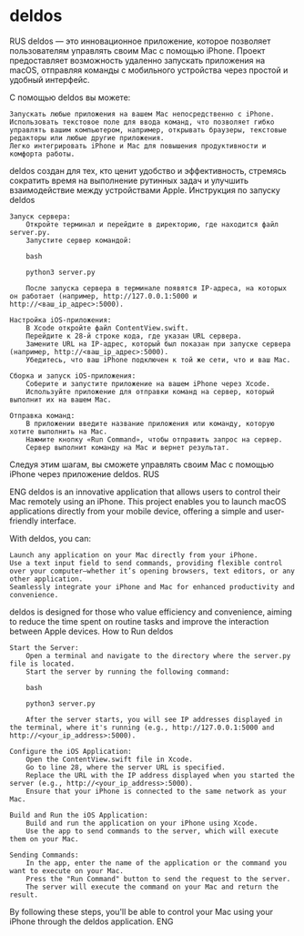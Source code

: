 # deldos
 RUS
deldos — это инновационное приложение, которое позволяет пользователям управлять своим Mac с помощью iPhone. Проект предоставляет возможность удаленно запускать приложения на macOS, отправляя команды с мобильного устройства через простой и удобный интерфейс.

С помощью deldos вы можете:

    Запускать любые приложения на вашем Mac непосредственно с iPhone.
    Использовать текстовое поле для ввода команд, что позволяет гибко управлять вашим компьютером, например, открывать браузеры, текстовые редакторы или любые другие приложения.
    Легко интегрировать iPhone и Mac для повышения продуктивности и комфорта работы.

deldos создан для тех, кто ценит удобство и эффективность, стремясь сократить время на выполнение рутинных задач и улучшить взаимодействие между устройствами Apple.
Инструкция по запуску deldos

    Запуск сервера:
        Откройте терминал и перейдите в директорию, где находится файл server.py.
        Запустите сервер командой:

        bash

        python3 server.py

        После запуска сервера в терминале появятся IP-адреса, на которых он работает (например, http://127.0.0.1:5000 и http://<ваш_ip_адрес>:5000).

    Настройка iOS-приложения:
        В Xcode откройте файл ContentView.swift.
        Перейдите к 28-й строке кода, где указан URL сервера.
        Замените URL на IP-адрес, который был показан при запуске сервера (например, http://<ваш_ip_адрес>:5000).
        Убедитесь, что ваш iPhone подключен к той же сети, что и ваш Mac.

    Сборка и запуск iOS-приложения:
        Соберите и запустите приложение на вашем iPhone через Xcode.
        Используйте приложение для отправки команд на сервер, который выполнит их на вашем Mac.

    Отправка команд:
        В приложении введите название приложения или команду, которую хотите выполнить на Mac.
        Нажмите кнопку «Run Command», чтобы отправить запрос на сервер.
        Сервер выполнит команду на Mac и вернет результат.

Следуя этим шагам, вы сможете управлять своим Mac с помощью iPhone через приложение deldos.
RUS

ENG
deldos is an innovative application that allows users to control their Mac remotely using an iPhone. This project enables you to launch macOS applications directly from your mobile device, offering a simple and user-friendly interface.

With deldos, you can:

    Launch any application on your Mac directly from your iPhone.
    Use a text input field to send commands, providing flexible control over your computer—whether it’s opening browsers, text editors, or any other application.
    Seamlessly integrate your iPhone and Mac for enhanced productivity and convenience.

deldos is designed for those who value efficiency and convenience, aiming to reduce the time spent on routine tasks and improve the interaction between Apple devices.
How to Run deldos

    Start the Server:
        Open a terminal and navigate to the directory where the server.py file is located.
        Start the server by running the following command:

        bash

        python3 server.py

        After the server starts, you will see IP addresses displayed in the terminal, where it's running (e.g., http://127.0.0.1:5000 and http://<your_ip_address>:5000).

    Configure the iOS Application:
        Open the ContentView.swift file in Xcode.
        Go to line 28, where the server URL is specified.
        Replace the URL with the IP address displayed when you started the server (e.g., http://<your_ip_address>:5000).
        Ensure that your iPhone is connected to the same network as your Mac.

    Build and Run the iOS Application:
        Build and run the application on your iPhone using Xcode.
        Use the app to send commands to the server, which will execute them on your Mac.

    Sending Commands:
        In the app, enter the name of the application or the command you want to execute on your Mac.
        Press the "Run Command" button to send the request to the server.
        The server will execute the command on your Mac and return the result.

By following these steps, you'll be able to control your Mac using your iPhone through the deldos application.
ENG


